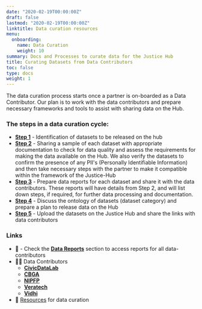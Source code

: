 ```yaml
---
date: "2020-02-19T00:00:00Z"
draft: false
lastmod: "2020-02-19T00:00:00Z"
linktitle: Data curation resources
menu:
  onboarding:
    name: Data Curation
    weight: 10
summary: Docs and Processes to curate data for the Justice Hub
title: Curating Datasets from Data Contributors
toc: false
type: docs
weight: 1
---
```



The data curation process starts once a partner is on-boarded as a Data Contributor. Our plan is to work with the data contributors and prepare necessary frameworks and tools to assist with sharing data on the Hub. 

### The steps in a data curation cycle:

* [**Step 1**]() - Identification of datasets to be released on the hub
* [**Step 2**]() - Sharing a sample of each dataset with appropriate documentation to check for data quality and assess the requirements for making the data available on the Hub. We also verify the datasets to confirm the presence of any PII's (Personally Identifiable Information) and then take necessary steps with the partner to make it compatible within the framework of the Justice-Hub
* [**Step 3**]() - Prepare data reports for each dataset and share it with the data contributors. These reports will have details from Step 2, and will list down steps, if required, for further data processing and documentation. 
* [**Step 4**]() - Discuss the ontology of datasets (dataset category) and prepare a plan to release data on the Hub
* [**Step 5**]() - Upload the datasets on the Justice Hub and share the links with data contributors


### Links

* :memo: - Check the [**Data Reports**](data_report) section to access reports for all data-contributors
* :woman_cook: Data Contributors
  * [**CivicDataLab**](CivicDataLab/)
  * [**CBGA**](cbga/)
  * [**NIPFP**](nipfp/)
  * [**Veratech**](veratechIN/)
  * [**Vidhi**](vidhi/)
* :beginner: [Resources](data-curation-resources) for data curation